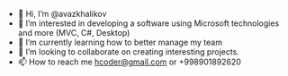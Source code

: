 - 👋 Hi, I’m @avazkhalikov
- 👀 I’m interested in developing a software using Microsoft technologies and more (MVC, C#, Desktop)
- 🌱 I’m currently learning how to better manage my team
- 💞️ I’m looking to collaborate on creating interesting projects.
- 📫 How to reach me hcoder@gmail.com or +998901892620

<!---
avazkhalikov/avazkhalikov is a ✨ special ✨ repository because its `README.md` (this file) appears on your GitHub profile.
You can click the Preview link to take a look at your changes.
--->
